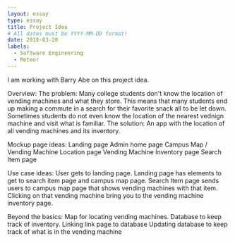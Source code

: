 ```yaml
---
layout: essay
type: essay
title: Project Idea
# All dates must be YYYY-MM-DD format!
date: 2018-03-20
labels:
  - Software Engineering
  - Meteor
---
```


I am working with Barry Abe on this project idea. 

Overview:
The problem: Many college students don't know the location of vending machines and what they store. This means that many students end up making a commute in a search for their favorite snack all to be let down. Sometimes students do not even know the location of the nearest vednign machine and visit what is familiar.
The solution: An app with the location of all vending machines and its inventory. 

Mockup page ideas:
Landing page
Admin home page
Campus Map / Vending Machine Location page
Vending Machine Inventory page
Search Item page

Use case ideas:
User gets to landing page. Landing page has elements to get to search item page and campus map page. 
Search Item page sends users to campus map page that shows vending machines with that item.
Clicking on that vending machine bring you to the vending machine inventory page. 

Beyond the basics:
Map for locating vending machines.
Database to keep track of inventory.
Linking link page to database
Updating database to keep track of what is in the vending machine


